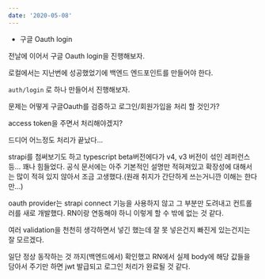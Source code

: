 ```yaml
---
date: '2020-05-08'
---
```


- 구글 Oauth login

전날에 이어서 구글 Oauth login을 진행해보자.

로컬에서는 지난번에 성공했었기에 백엔드 엔드포인트를 만들어야 한다.

`auth/login` 로 하나 만들어서 진행해보자.

문제는 어떻게 구글Oauth를 검증하고 로그인/회원가입을 처리 할 것인가?

access token을 주면서 처리해야겠지?

드디어 어느정도 처리가 끝났다...

strapi를 첨써보기도 하고 typescript beta버전에다가 v4, v3 버전이 섞인 레퍼런스 등... 꽤나 힘들었다. 공식 문서에는 아주 기본적인 설명만 적혀져있고 확장성에 대해서는 많이 적혀 있지 않아서 조금 고생했다.(원래 취지가 간단하게 쓰는거니깐 이해는 한다만...)

oauth provider는 strapi connect 기능을 사용하지 않고 그 부분만 도려내고 컨트롤러를 새로 개발했다. RN이랑 연동해야 하니 이렇게 할 수 밖에 없는 것 같다.

여러 validation을 천천히 생각하면서 넣긴 했는데 잘 못 넣은건지 빠진게 있는건지는 잘 모르겠다.

일단 정상 동작하는 것 까지(백엔드에서) 확인했고 RN에서 실제 body에 해당 값들을 담아서 주기만 하면 jwt 발급되고 로그인 처리가 완료될 것 같다.
